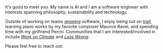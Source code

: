[//]: # (Date)

<!-- <p id="about_header">Welcome</p> -->
<div class="about">
<p>
It's good to meet you. My name is Al and I am a software engineer with interests spanning philosophy, sustainability and technology.
</p>
<p>
Outside of working on teams <a href="https://www.malott.co/posts/more-software-engineering-principles.html#grow" target="__blank"><span><i>growing</i><span></a> software, I enjoy being out on <a href="https://www.youtube.com/watch?v=ai6nz2hmtW8" target="__blank"><span><i>trail</i></span></a>, learning piano works by my favorite composer Maurice Ravel, and spending time with my girlfriend Perrin. Communities that I am interested/involved in include <a href="https://workonclimate.org/" target="__blank"><span><i>Work on Climate</i></span></a> and <a href="https://www.lesswrong.com" target="__blank"><span><i>Less Wrong</i></span></a>.
</p>
<p>
Please feel free to reach out.
</p>
<p>
</p>
<div class="contact-links-about">
<a href="mailto:albert.miller@uconn.edu" target="__blank"><i class="fas fa-envelope"></i></a>
<a href="https://www.linkedin.com/in/al-miller/" target="__blank"><i class="fab fa-linkedin-in icon"></i></a>
<a href="https://www.github.com/anmilleriii/" target="__blank"><i class="fab fa-github icon"></i></a>
<a href="./static/assets/amiller_resume.pdf" target="__blank" download="amiller_resume.pdf"><i class="fas fa-file-pdf"></i></a>
</div>
</div>

